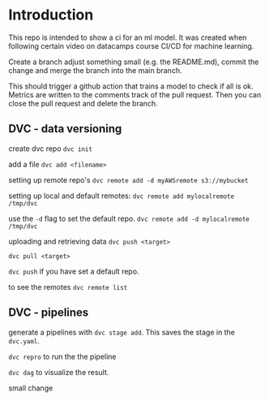 # Introduction

This repo is intended to show a ci for an ml model. It was created when following certain video on datacamps course CI/CD for machine learning.

Create a branch adjust something small (e.g. the README.md), commit the change and merge the branch into the main branch. 

This should trigger a github action that trains a model to check if all is ok. Metrics are written to the comments track of the pull request. Then you can close the pull request and delete the branch.

## DVC - data versioning

create dvc repo
`dvc init`

add a file 
`dvc add <filename>`

setting up remote repo's 
`dvc remote add -d myAWSremote s3://mybucket`

setting up local and default remotes:
`dvc remote add mylocalremote /tmp/dvc`

use the `-d` flag to set the default repo.
`dvc remote add -d mylocalremote /tmp/dvc`

uploading and retrieving data
`dvc push <target>`

`dvc pull <target>`

`dvc push` if you have set a default repo. 

to see the remotes
`dvc remote list`

## DVC - pipelines

generate a pipelines with `dvc stage add`. This saves the stage in the `dvc.yaml`. 

`dvc repro` to run the the pipeline

`dvc dag` to visualize the result.

small change
